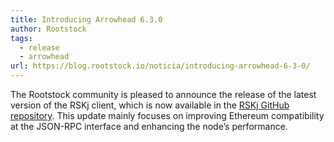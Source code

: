 ```yaml
---
title: Introducing Arrowhead 6.3.0
author: Rootstock
tags:
  - release
  - arrowhead
url: https://blog.rootstock.io/noticia/introducing-arrowhead-6-3-0/
---
```


The Rootstock community is pleased to announce the release of the latest version of the RSKj client, which is now available in the [RSKj GitHub repository](https://github.com/rsksmart/rskj/releases/tag/ARROWHEAD-6.3.0). This update mainly focuses on improving Ethereum compatibility at the JSON-RPC interface and enhancing the node’s performance.
